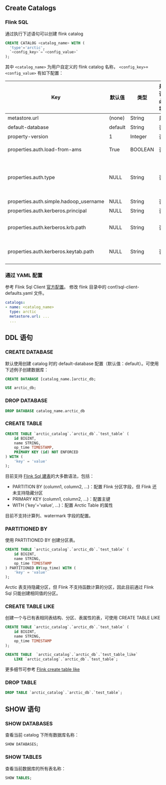 ## Create Catalogs
### Flink SQL
通过执行下述语句可以创建 flink catalog

```sql
CREATE CATALOG <catalog_name> WITH (
  'type'='arctic',
  `<config_key>`=`<config_value>`
); 
```

其中 `<catalog_name>` 为用户自定义的 flink catalog 名称， `<config_key>`=`<config_value>` 有如下配置：

|Key|默认值|类型|是否必填|描述|
|--- |--- |--- |--- |--- |
|metastore.url|(none)|String|是|Arctic Metastore 的 URL，thrift://`<ip>`:`<port>`/`<catalog_name_in_metastore>`|
|default-database<img width=100/>|default|String|否|默认使用的数据库|
|property-version|1|Integer|否|Catalog properties 版本，此选项是为了将来的向后兼容性|
| properties.auth.load-from-ams | True | BOOLEAN | 否 |是否从 AMS 加载安全校验的配置。 true:从AMS加载；false:不使用AMS的配置。注意：不管该参数是否配置，只要用户配置了下述 auth.*** 相关参数，就会使用该配置进行访问|
| properties.auth.type | NULL | String | 否 | 表安全校验类型，有效值：simple、kerberos 或不配置。默认不配置，无需权限检验。simple：使用 hadoop 用户名，搭配参数'properties.auth.simple.hadoop_username'使用； kerberos：配置 kerberos 权限校验，搭配参数'properties.auth.kerberos.principal','properties.auth.kerberos.keytab','properties.auth.kerberos.krb'使用 |
| properties.auth.simple.hadoop_username | NULL | String | 否 | 使用该 hadoop username 访问，'properties.auth.type'='simple'时必填。|
| properties.auth.kerberos.principal | NULL | String | 否 | kerberos 的 principal 配置，'properties.auth.type'='kerberos'时必填。|
| properties.auth.kerberos.krb.path | NULL | String | 否 | kerberos 的 krb5.conf 配置文件的绝对路径（Flink SQL提交机器的本地文件路径，如用 Flink SQL Client提交SQL任务，该路径为同节点的本地路径，如 /XXX/XXX/krb5.conf）。'properties.auth.type'='kerberos'时必填。|
| properties.auth.kerberos.keytab.path | NULL | String | 否 | kerberos 的 XXX.keytab 配置文件的绝对路径（Flink SQL提交机器的本地文件路径，如用 Flink SQL Client提交SQL任务，该路径为同节点的本地路径，如 /XXX/XXX/XXX.keytab）。'properties.auth.type'='kerberos'时必填。|

### 通过 YAML 配置
参考 Flink Sql Client [官方配置](https://nightlies.apache.org/flink/flink-docs-release-1.12/dev/table/sqlClient.html#environment-files)。
修改 flink 目录中的 conf/sql-client-defaults.yaml 文件。
```yaml
catalogs:
- name: <catalog_name>
  type: arctic
  metastore.url: ...
  ...
```

## DDL 语句

### CREATE DATABASE
默认使用创建 catalog 时的 default-database 配置（默认值：default）。可使用下述例子创建数据库：
    
```sql
CREATE DATABASE [catalog_name.]arctic_db;

USE arctic_db;
```
### DROP DATABASE
    
```sql
DROP DATABASE catalog_name.arctic_db
```

### CREATE TABLE

```sql
CREATE TABLE `arctic_catalog`.`arctic_db`.`test_table` (
    id BIGINT,
    name STRING,
    op_time TIMESTAMP,
    PRIMARY KEY (id) NOT ENFORCED
) WITH (
    'key' = 'value'
);
```

目前支持 [Flink Sql 建表](https://nightlies.apache.org/flink/flink-docs-release-1.12/dev/table/sql/create.html#create-table)的大多数语法，包括：

- PARTITION BY (column1, column2, ...)：配置 Flink 分区字段，但 Flink 还未支持隐藏分区
- PRIMARY KEY (column1, column2, ...)：配置主键
- WITH ('key'='value', ...)：配置 Arctic Table 的属性

目前不支持计算列、watermark 字段的配置。
    
### PARTITIONED BY
使用 PARTITIONED BY 创建分区表。
```sql
CREATE TABLE `arctic_catalog`.`arctic_db`.`test_table` (
    id BIGINT,
    name STRING,
    op_time TIMESTAMP
) PARTITIONED BY(op_time) WITH (
    'key' = 'value'
);
```
Arctic 表支持隐藏分区，但 Flink 不支持函数计算的分区，因此目前通过 Flink Sql 只能创建相同值的分区。
### CREATE TABLE LIKE
创建一个与已有表相同表结构、分区、表属性的表，可使用 CREATE TABLE LIKE

```sql
CREATE TABLE `arctic_catalog`.`arctic_db`.`test_table` (
    id BIGINT,
    name STRING,
    op_time TIMESTAMP
);

CREATE TABLE  `arctic_catalog`.`arctic_db`.`test_table_like` 
    LIKE `arctic_catalog`.`arctic_db`.`test_table`;
```
更多细节可参考 [Flink create table like](https://nightlies.apache.org/flink/flink-docs-release-1.12/dev/table/sql/create.html#like)

### DROP TABLE
```sql
DROP TABLE `arctic_catalog`.`arctic_db`.`test_table`;
```

## SHOW 语句

### SHOW DATABASES
查看当前 catalog 下所有数据库名称：
```sql
SHOW DATABASES;
```

### SHOW TABLES
查看当前数据库的所有表名称：
```sql
SHOW TABLES;
```
